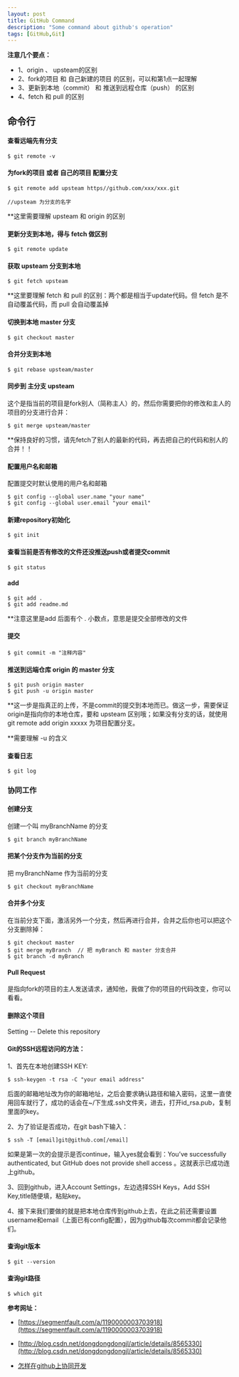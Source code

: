 ```yaml
---
layout: post
title: GitHub Command
description: "Some command about github's operation"
tags: [GitHub,Git]
---
```


**注意几个要点：**

+ 1、origin 、 upsteam的区别
+ 2、fork的项目 和 自己新建的项目 的区别，可以和第1点一起理解
+ 3、更新到本地（commit） 和 推送到远程仓库（push） 的区别
+ 4、fetch 和 pull 的区别

<!--more-->

## 命令行

#### 查看远端先有分支

```
$ git remote -v
```

#### 为fork的项目 或者 自己的项目 配置分支

```
$ git remote add upsteam https//github.com/xxx/xxx.git

//upsteam 为分支的名字
```

**这里需要理解 upsteam 和 origin 的区别

#### 更新分支到本地，得与 fetch 做区别

```
$ git remote update
```

#### 获取 upsteam 分支到本地

```
$ git fetch upsteam
```

**这里要理解 fetch 和 pull 的区别：两个都是相当于update代码。但 fetch 是不自动覆盖代码，而 pull 会自动覆盖掉

#### 切换到本地 master 分支

```
$ git checkout master
```

#### 合并分支到本地

```
$ git rebase upsteam/master
```

#### 同步到 主分支 upsteam

这个是指当前的项目是fork别人（简称主人）的，然后你需要把你的修改和主人的项目的分支进行合并：

```
$ git merge upsteam/master
```

**保持良好的习惯，请先fetch了别人的最新的代码，再去把自己的代码和别人的合并！！

#### 配置用户名和邮箱

配置提交时默认使用的用户名和邮箱

```
$ git config --global user.name "your name"
$ git config --global user.email "your email"
```

#### 新建repository初始化

```
$ git init
```

#### 查看当前是否有修改的文件还没推送push或者提交commit

```
$ git status
```

#### add

```
$ git add .
$ git add readme.md
```

**注意这里是add 后面有个 . 小数点，意思是提交全部修改的文件

#### 提交

```
$ git commit -m "注释内容"
```

#### 推送到远端仓库 origin 的 master 分支

```
$ git push origin master
$ git push -u origin master
```

**这一步是指真正的上传，不是commit的提交到本地而已。做这一步，需要保证origin是指向你的本地仓库，要和 upsteam 区别哦；如果没有分支的话，就使用 git remote add origin xxxxx 为项目配置分支。

**需要理解 -u 的含义

#### 查看日志

```
$ git log
```

### 协同工作

#### 创建分支

创建一个叫 myBranchName 的分支

```
$ git branch myBranchName
```

#### 把某个分支作为当前的分支

把 myBranchName 作为当前的分支

```
$ git checkout myBranchName
```

#### 合并多个分支

在当前分支下面，激活另外一个分支，然后再进行合并，合并之后你也可以把这个分支删除掉：

```
$ git checkout master
$ git merge myBranch  // 把 myBranch 和 master 分支合并
$ git branch -d myBranch
```

#### Pull Request

是指向fork的项目的主人发送请求，通知他，我做了你的项目的代码改变，你可以看看。

#### 删除这个项目

Setting -- Delete this repository

#### Git的SSH远程访问的方法：

1、首先在本地创建SSH KEY:

```
$ ssh-keygen -t rsa -C "your email address"
```

后面的邮箱地址改为你的邮箱地址，之后会要求确认路径和输入密码，这里一直使用回车就行了，成功的话会在~/下生成.ssh文件夹，进去，打开id_rsa.pub，复制里面的key。

2、为了验证是否成功，在git bash下输入：

```
$ ssh -T [email]git@github.com[/email]
```

如果是第一次的会提示是否continue，输入yes就会看到：You’ve successfully authenticated, but GitHub does not provide shell access 。这就表示已成功连上github。

3、回到github，进入Account Settings，左边选择SSH Keys，Add SSH Key,title随便填，粘贴key。

4、接下来我们要做的就是把本地仓库传到github上去，在此之前还需要设置username和email（上面已有config配置），因为github每次commit都会记录他们。

#### 查询git版本
```
$ git --version
```

#### 查询git路径
```
$ which git
```

**参考网址：**

+ [https://segmentfault.com/a/1190000003703918](https://segmentfault.com/a/1190000003703918)

+ [http://blog.csdn.net/dongdongdongjl/article/details/8565330](http://blog.csdn.net/dongdongdongjl/article/details/8565330)

+ [怎样在github上协同开发](http://blog.csdn.net/koffuxu/article/details/39010803)